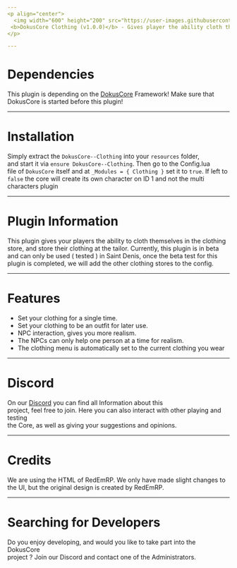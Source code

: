 ```yaml
---
<p align="center">
  <img width="600" height="200" src="https://user-images.githubusercontent.com/49053928/111937011-2e9b8080-8ac7-11eb-914a-a0d94380d611.gif"><br>
 <b>DokusCore Clothing (v1.0.0)</b> - Gives player the ability cloth themselves.
</p>

---
```

# Dependencies
This plugin is depending on the [DokusCore](https://github.com/dokucore) Framework!
Make sure that DokusCore is started before this plugin!

---
# Installation
Simply extract the `DokusCore--Clothing` into your `resources` folder, <br>
and start it via `ensure DokusCore--Clothing`. Then go to the Config.lua <br>
file of `DokusCore` itself and at `_Modules = { Clothing }` set it to `true`.
If left to `false` the core will create its own character on ID 1 and not the
multi characters plugin

---
# Plugin Information
This plugin gives your players the ability to cloth themselves in the clothing <br>
store, and store their clothing at the tailor. Currently, this plugin is in beta <br>
and can only be used ( tested ) in Saint Denis, once the beta test for this <br>
plugin is completed, we will add the other clothing stores to the config. <br>

---
# Features
- Set your clothing for a single time. <br>
- Set your clothing to be an outfit for later use. <br>
- NPC interaction, gives you more realism. <br>
- The NPCs can only help one person at a time for realism. <br>
- The clothing menu is automatically set to the current clothing you wear <br>

---
# Discord
On our [Discord](https://discord.gg/dokuscore) you can find all Information about this<br>
project, feel free to join. Here you can also interact with other playing and testing<br>
the Core, as well as giving your suggestions and opinions.

---
# Credits
We are using the HTML of RedEmRP. We only have made slight
changes to the UI, but the original design is created by RedEmRP.

---
# Searching for Developers
Do you enjoy developing, and would you like to take part into the DokusCore<br>
project ? Join our Discord and contact one of the Administrators.
